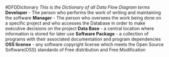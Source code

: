 #DFDDictionary
*This is the Dictionary of all Data Flow Diagram terms*
**Developer** - The person who performs the work of writing and maintaining the software
**Manager** - The person who oversees the work being done on a specific project and who accesses the Database in order to make executive decisions on the project
**Data Base** - a central location where information is stored for later use
**Software Package** - a collection of programs with their associated documentation and program dependencies
**OSS license** - any software copyright license which meets the Open Source Software(OSS) standards of Free distribution and Free Modification
